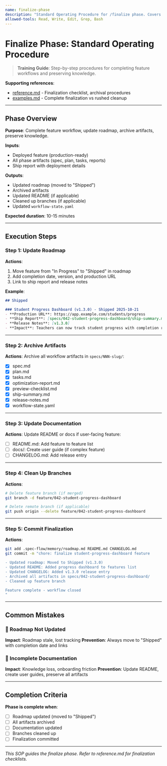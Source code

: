 ```yaml
---
name: finalize-phase
description: "Standard Operating Procedure for /finalize phase. Covers workflow completion, artifact archival, roadmap updates, and knowledge preservation."
allowed-tools: Read, Write, Edit, Grep, Bash
---
```


# Finalize Phase: Standard Operating Procedure

> **Training Guide**: Step-by-step procedures for completing feature workflows and preserving knowledge.

**Supporting references**:
- [reference.md](reference.md) - Finalization checklist, archival procedures
- [examples.md](examples.md) - Complete finalization vs rushed cleanup

---

## Phase Overview

**Purpose**: Complete feature workflow, update roadmap, archive artifacts, preserve knowledge.

**Inputs**:
- Deployed feature (production-ready)
- All phase artifacts (spec, plan, tasks, reports)
- Ship report with deployment details

**Outputs**:
- Updated roadmap (moved to "Shipped")
- Archived artifacts
- Updated README (if applicable)
- Cleaned up branches (if applicable)
- Updated `workflow-state.yaml`

**Expected duration**: 10-15 minutes

---

## Execution Steps

### Step 1: Update Roadmap

**Actions**:
1. Move feature from "In Progress" to "Shipped" in roadmap
2. Add completion date, version, and production URL
3. Link to ship report and release notes

**Example**:
```markdown
## Shipped

### Student Progress Dashboard (v1.3.0) - Shipped 2025-10-21
- **Production URL**: https://app.example.com/students/progress
- **Ship Report**: [specs/042-student-progress-dashboard/ship-summary.md]
- **Release Notes**: [v1.3.0]
- **Impact**: Teachers can now track student progress with completion rates and time spent
```

---

### Step 2: Archive Artifacts

**Actions**:
Archive all workflow artifacts in `specs/NNN-slug/`:
- [x] spec.md
- [x] plan.md
- [x] tasks.md
- [x] optimization-report.md
- [x] preview-checklist.md
- [x] ship-summary.md
- [x] release-notes.md
- [x] workflow-state.yaml

---

### Step 3: Update Documentation

**Actions**:
Update README or docs if user-facing feature:
- [ ] README.md: Add feature to feature list
- [ ] docs/: Create user guide (if complex feature)
- [ ] CHANGELOG.md: Add release entry

---

### Step 4: Clean Up Branches

**Actions**:
```bash
# Delete feature branch (if merged)
git branch -d feature/042-student-progress-dashboard

# Delete remote branch (if applicable)
git push origin --delete feature/042-student-progress-dashboard
```

---

### Step 5: Commit Finalization

**Actions**:
```bash
git add .spec-flow/memory/roadmap.md README.md CHANGELOG.md
git commit -m "chore: finalize student-progress-dashboard feature

- Updated roadmap: Moved to Shipped (v1.3.0)
- Updated README: Added progress dashboard to features list
- Updated CHANGELOG: Added v1.3.0 release entry
- Archived all artifacts in specs/042-student-progress-dashboard/
- Cleaned up feature branch

Feature complete - workflow closed
"
```

---

## Common Mistakes

### 🚫 Roadmap Not Updated
**Impact**: Roadmap stale, lost tracking
**Prevention**: Always move to "Shipped" with completion date and links

### 🚫 Incomplete Documentation
**Impact**: Knowledge loss, onboarding friction
**Prevention**: Update README, create user guides, preserve all artifacts

---

## Completion Criteria

**Phase is complete when**:
- [ ] Roadmap updated (moved to "Shipped")
- [ ] All artifacts archived
- [ ] Documentation updated
- [ ] Branches cleaned up
- [ ] Finalization committed

---

_This SOP guides the finalize phase. Refer to reference.md for finalization checklists._
